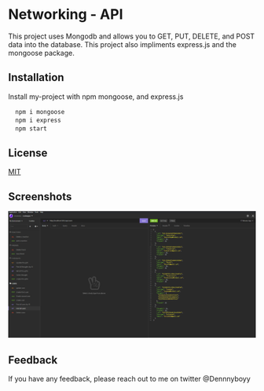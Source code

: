 # Networking - API

This project uses Mongodb and allows you to GET, PUT, DELETE, and POST data into the database. This project also impliments express.js and the mongoose package. 


## Installation

Install my-project with npm mongoose, and express.js

```bash
  npm i mongoose
  npm i express
  npm start
```
    

## License

[MIT](https://choosealicense.com/licenses/mit/)


## Screenshots

![App Screenshot](assets/Capture.PNG)


## Feedback

If you have any feedback, please reach out to me on twitter @Dennnyboyy
